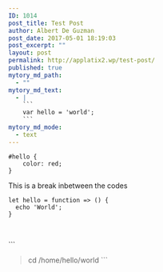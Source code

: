 ```yaml
---
ID: 1014
post_title: Test Post
author: Albert De Guzman
post_date: 2017-05-01 18:19:03
post_excerpt: ""
layout: post
permalink: http://applatix2.wp/test-post/
published: true
mytory_md_path:
  - ""
mytory_md_text:
  - |
    ```
    var hello = 'world';
    ```
mytory_md_mode:
  - text
---
```

<pre><code class="css">#hello {
    color: red;
}
</code></pre>

<p>This is a break inbetween the codes</p>

<pre><code class="javascript">let hello = function =&gt; () {
  echo 'World';
}
</code></pre>

<p><br /></p>

<p>```</p>

<blockquote>
  <p>cd /home/hello/world
  ```</p>
</blockquote>